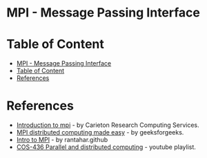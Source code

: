 # MPI - Message Passing Interface

# Table of Content
- [MPI - Message Passing Interface](#mpi---message-passing-interface)
- [Table of Content](#table-of-content)
- [References](#references)

# References
- [Introduction to mpi](https://carleton.ca/rcs/rcdc/introduction-to-mpi/) - by Carieton Research Computing Services.
- [MPI distributed computing made easy](https://www.geeksforgeeks.org/mpi-distributed-computing-made-easy/) - by geeksforgeeks.
- [Intro to MPI](https://rantahar.github.io/introduction-to-mpi/) - by rantahar.github
- [COS-436 Parallel and distributed computing](https://www.youtube.com/playlist?list=PLG3vBTUJlY2HdwYsdFCdXQraInoc3j9DU) - youtube playlist.
